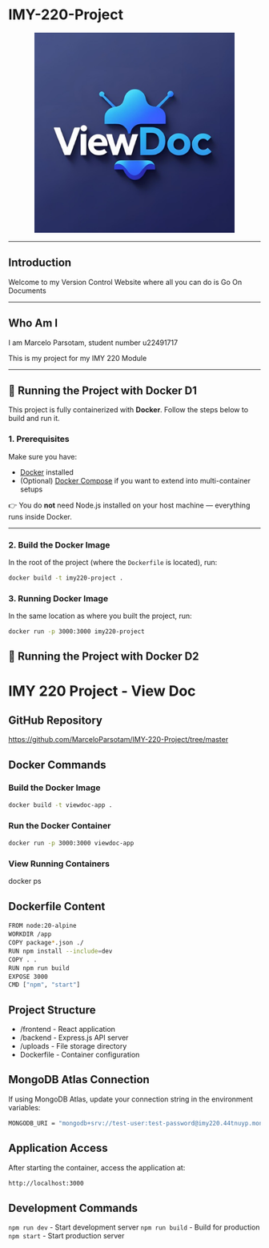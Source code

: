 # IMY-220-Project

<p align="center">
  <img src="public/assets/logo.png" alt="Logo" width="400"/>
</p>

---

## Introduction

Welcome to my Version Control Website where all you can do is Go On Documents

---

## Who Am I

I am Marcelo Parsotam, student number u22491717

This is my project for my IMY 220 Module

---

## 🚀 Running the Project with Docker D1

This project is fully containerized with **Docker**. Follow the steps below to build and run it.

### 1. Prerequisites
Make sure you have:
- [Docker](https://docs.docker.com/get-docker/) installed  
- (Optional) [Docker Compose](https://docs.docker.com/compose/) if you want to extend into multi-container setups  

👉 You do **not** need Node.js installed on your host machine — everything runs inside Docker.

---

### 2. Build the Docker Image
In the root of the project (where the `Dockerfile` is located), run:

```bash
docker build -t imy220-project .
```
### 3. Running Docker Image
In the same location as where you built the project, run:

```bash
docker run -p 3000:3000 imy220-project
```
## 🚀 Running the Project with Docker D2

# IMY 220 Project - View Doc

## GitHub Repository
https://github.com/MarceloParsotam/IMY-220-Project/tree/master

## Docker Commands

### Build the Docker Image
```bash
docker build -t viewdoc-app .
```
### Run the Docker Container
```bash
docker run -p 3000:3000 viewdoc-app
```
### View Running Containers
docker ps

## Dockerfile Content
```bash
FROM node:20-alpine
WORKDIR /app
COPY package*.json ./
RUN npm install --include=dev
COPY . .
RUN npm run build
EXPOSE 3000
CMD ["npm", "start"]
```

## Project Structure
- /frontend - React application
- /backend - Express.js API server
- /uploads - File storage directory
- Dockerfile - Container configuration

## MongoDB Atlas Connection
If using MongoDB Atlas, update your connection string in the environment variables:
```bash
MONGODB_URI = "mongodb+srv://test-user:test-password@imy220.44tnuyp.mongodb.net/ViewDocDB?retryWrites=true&w=majority&appName=IMY220";
```
## Application Access
After starting the container, access the application at:
```bash
http://localhost:3000
```

## Development Commands
```npm run dev``` - Start development server
```npm run build``` - Build for production
```npm start``` - Start production server

